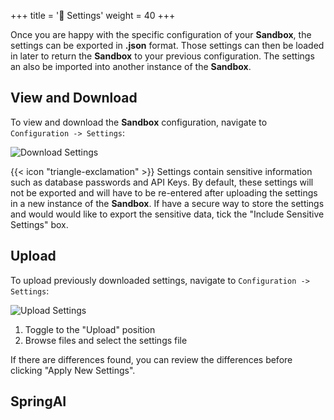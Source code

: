 +++
title = '💾 Settings'
weight = 40
+++

<!--
Copyright (c) 2024-2025, Oracle and/or its affiliates.
Licensed under the Universal Permissive License v1.0 as shown at http://oss.oracle.com/licenses/upl.
-->

Once you are happy with the specific configuration of your **Sandbox**, the settings can be exported in **.json** format.  Those settings can then be loaded in later to return the **Sandbox** to your previous configuration.  The settings an also be imported into another instance of the **Sandbox**.

## View and Download

To view and download the **Sandbox** configuration, navigate to `Configuration -> Settings`:

![Download Settings](../images/settings_download.png)

{{< icon "triangle-exclamation" >}} Settings contain sensitive information such as database passwords and API Keys.  By default, these settings will not be exported and will have to be re-entered after uploading the settings in a new instance of the **Sandbox**.  If have a secure way to store the settings and would would like to export the sensitive data, tick the "Include Sensitive Settings" box.

## Upload

To upload previously downloaded settings, navigate to `Configuration -> Settings`:

![Upload Settings](../images/settings_upload.png)

1. Toggle to the "Upload" position
1. Browse files and select the settings file

If there are differences found, you can review the differences before clicking "Apply New Settings".


## SpringAI